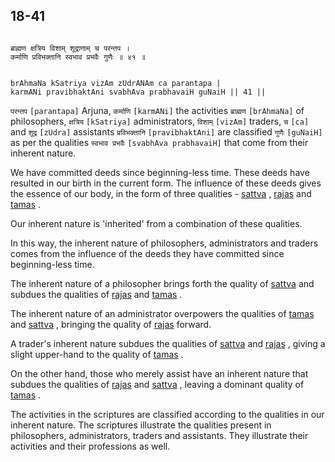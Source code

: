 ## 18-41


```shloka-sa

ब्राह्मण क्षत्रिय विशाम् शूद्राणाम् च परन्तप ।
कर्माणि प्रविभक्तानि स्वभाव प्रभवैः गुणैः ॥ ४१ ॥

```
```shloka-sa-hk

brAhmaNa kSatriya vizAm zUdrANAm ca parantapa |
karmANi pravibhaktAni svabhAva prabhavaiH guNaiH || 41 ||

```
`परन्तप` `[parantapa]` Arjuna, `कर्माणि` `[karmANi]` the activities `ब्राह्मण` `[brAhmaNa]` of philosophers, `क्षत्रिय` `[kSatriya]` administrators, `विशाम्` `[vizAm]` traders, `च` `[ca]` and `शूद्र` `[zUdra]` assistants `प्रविभक्तानि` `[pravibhaktAni]` are classified `गुणैः` `[guNaiH]` as per the qualities `स्वभाव प्रभवैः` `[svabhAva prabhavaiH]` that come from their inherent nature.

<a name='inherent_nature'></a>
We have committed deeds since beginning-less time. These deeds have resulted in our birth in the current form. The influence of these deeds gives the essence of our body, in the form of three qualities - 
[sattva](14-6.md#sattva)
, 
[rajas](14-7.md#rajas)
 and 
[tamas](14-8.md#tamas)
. 

Our inherent nature is 'inherited' from a combination of these qualities.

In this way, the inherent nature of philosophers, administrators and traders comes from the influence of the deeds they have committed since beginning-less time.

The inherent nature of a philosopher brings forth the quality of 
[sattva](14-6.md#sattva)
 and subdues the qualities of 
[rajas](14-7.md#rajas)
 and 
[tamas](14-8.md#tamas)
. 

The inherent nature of an administrator overpowers the qualities of 
[tamas](14-8.md#tamas)
 and 
[sattva](14-6.md#sattva)
, bringing the quality of 
[rajas](14-7.md#rajas)
 forward. 

A trader's inherent nature subdues the qualities of 
[sattva](14-6.md#sattva)
 and 
[rajas](14-7.md#rajas)
, giving a slight upper-hand to the quality of 
[tamas](14-8.md#tamas)
. 

On the other hand, those who merely assist have an inherent nature that subdues the qualities of 
[rajas](14-7.md#rajas)
 and 
[sattva](14-6.md#sattva)
, leaving a dominant quality of 
[tamas](14-8.md#tamas)
.

The activities in the scriptures are classified according to the qualities in our inherent nature. The scriptures illustrate the qualities present in philosophers, administrators, traders and assistants. They illustrate their activities and their professions as well.


